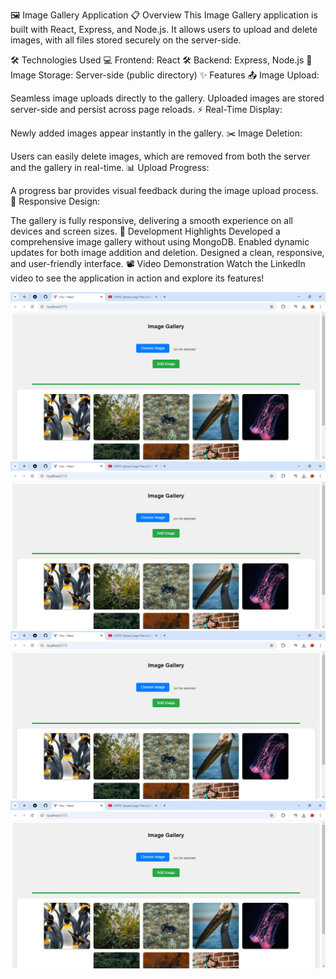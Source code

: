 🖼️ Image Gallery Application
📋 Overview
This Image Gallery application is built with React, Express, and Node.js. It allows users to upload and delete images, with all files stored securely on the server-side.

🛠️ Technologies Used
💻 Frontend: React
🛠️ Backend: Express, Node.js
💾 Image Storage: Server-side (public directory)
✨ Features
📤 Image Upload:

Seamless image uploads directly to the gallery.
Uploaded images are stored server-side and persist across page reloads.
⚡ Real-Time Display:

Newly added images appear instantly in the gallery.
✂️ Image Deletion:

Users can easily delete images, which are removed from both the server and the gallery in real-time.
📊 Upload Progress:

A progress bar provides visual feedback during the image upload process.
📱 Responsive Design:

The gallery is fully responsive, delivering a smooth experience on all devices and screen sizes.
🚀 Development Highlights
Developed a comprehensive image gallery without using MongoDB.
Enabled dynamic updates for both image addition and deletion.
Designed a clean, responsive, and user-friendly interface.
📽️ Video Demonstration
Watch the LinkedIn video to see the application in action and explore its features!



![image alt](https://github.com/fuadofficial/Image-Gallery/blob/master/Vite%20+%20React%20-%20Google%20Chrome%208_31_2024%209_29_14%20PM.png?raw=true)
![image alt](https://github.com/fuadofficial/Image-Gallery/blob/master/Vite%20+%20React%20-%20Google%20Chrome%208_31_2024%209_29_14%20PM.png?raw=true)
![image alt](https://github.com/fuadofficial/Image-Gallery/blob/master/Vite%20+%20React%20-%20Google%20Chrome%208_31_2024%209_29_14%20PM.png?raw=true)
![image alt](https://github.com/fuadofficial/Image-Gallery/blob/master/Vite%20+%20React%20-%20Google%20Chrome%208_31_2024%209_29_14%20PM.png?raw=true)



